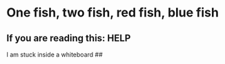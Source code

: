 # One fish, two fish, red fish, blue fish

## If you are reading this: HELP
   I am stuck inside a whiteboard ##